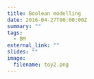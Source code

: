 ```yaml
---
title: Boolean modelling
date: 2016-04-27T00:00:00Z
summary: ""
tags:
  - BM
external_link: ""
slides: ""
image:
  filename: toy2.png
---
```

